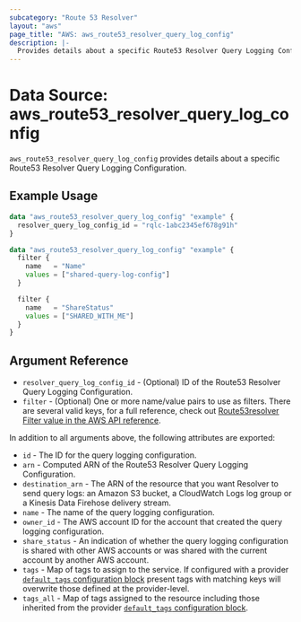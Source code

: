 ```yaml
---
subcategory: "Route 53 Resolver"
layout: "aws"
page_title: "AWS: aws_route53_resolver_query_log_config"
description: |-
  Provides details about a specific Route53 Resolver Query Logging Configuration.
---
```


# Data Source: aws_route53_resolver_query_log_config

`aws_route53_resolver_query_log_config` provides details about a specific Route53 Resolver Query Logging Configuration.

## Example Usage

```terraform
data "aws_route53_resolver_query_log_config" "example" {
  resolver_query_log_config_id = "rqlc-1abc2345ef678g91h"
}
```

```terraform
data "aws_route53_resolver_query_log_config" "example" {
  filter {
    name   = "Name"
    values = ["shared-query-log-config"]
  }

  filter {
    name   = "ShareStatus"
    values = ["SHARED_WITH_ME"]
  }
}
```

## Argument Reference

* `resolver_query_log_config_id` - (Optional) ID of the Route53 Resolver Query Logging Configuration.
* `filter` - (Optional) One or more name/value pairs to use as filters. There are
several valid keys, for a full reference, check out
[Route53resolver Filter value in the AWS API reference][1].

In addition to all arguments above, the following attributes are exported:

* `id` - The ID for the query logging configuration.
* `arn` - Computed ARN of the Route53 Resolver Query Logging Configuration.
* `destination_arn` - The ARN of the resource that you want Resolver to send query logs: an Amazon S3 bucket, a CloudWatch Logs log group or a Kinesis Data Firehose delivery stream.
* `name` - The name of the query logging configuration.
* `owner_id` - The AWS account ID for the account that created the query logging configuration.
* `share_status` - An indication of whether the query logging configuration is shared with other AWS accounts or was shared with the current account by another AWS account.
* `tags` - Map of tags to assign to the service. If configured with a provider [`default_tags` configuration block][2] present tags with matching keys will overwrite those defined at the provider-level.
* `tags_all` - Map of tags assigned to the resource including those inherited from the provider [`default_tags` configuration block][2].

[1]: https://docs.aws.amazon.com/Route53/latest/APIReference/API_route53resolver_Filter.html
[2]: https://registry.terraform.io/providers/hashicorp/aws/latest/docs#default_tags-configuration-block
